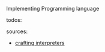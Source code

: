Implementing Programming language

todos:

sources:
- [crafting interpreters](https://craftinginterpreters.com/)
